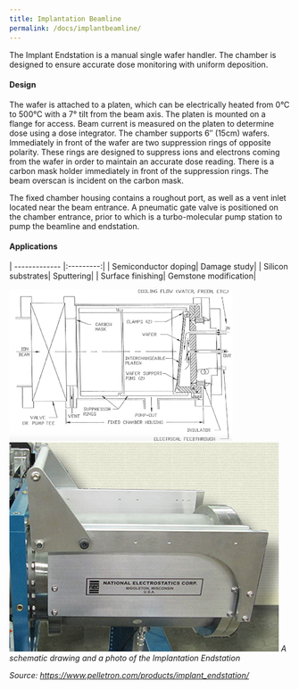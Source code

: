 ```yaml
---
title: Implantation Beamline
permalink: /docs/implantbeamline/
---
```

The Implant Endstation is a manual single wafer handler. The chamber is designed to ensure accurate dose monitoring with uniform deposition.

#### Design

The wafer is attached to a platen, which can be electrically heated from 0°C to 500°C with a 7° tilt from the beam axis. The platen is mounted on a flange for access. Beam current is measured on the platen to determine dose using a dose integrator. The chamber supports 6″ (15cm) wafers. 
Immediately in front of the wafer are two suppression rings of opposite polarity. These rings are designed to suppress ions and electrons coming from the wafer in order to maintain an accurate dose reading. There is a carbon mask holder immediately in front of the suppression rings. The beam overscan is incident on the carbon mask.

The fixed chamber housing contains a roughout port, as well as a vent inlet located near the beam entrance. A pneumatic gate valve is positioned on the chamber entrance, prior to which is a turbo-molecular pump station to pump the beamline and endstation.

#### Applications

| ------------- |:---------:|
|<i class="fa fa-chevron-right" aria-hidden="true"></i> Semiconductor doping|<i class="fa fa-chevron-right" aria-hidden="true"></i> Damage study|
|<i class="fa fa-chevron-right" aria-hidden="true"></i> Silicon substrates|<i class="fa fa-chevron-right" aria-hidden="true"></i> Sputtering|
|<i class="fa fa-chevron-right" aria-hidden="true"></i> Surface finishing|<i class="fa fa-chevron-right" aria-hidden="true"></i> Gemstone modification|


![Target manipulator](/Photos/implantation2.png)
![Target manipulator](/Photos/implantation1.jpg)
*A schematic drawing and a photo of the Implantation Endstation*

*Source: https://www.pelletron.com/products/implant_endstation/*